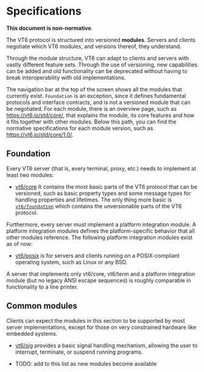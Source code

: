 # Specifications

**This document is non-normative**.

The VT6 protocol is structured into versioned **modules**.
Servers and clients negotiate which VT6 modules, and versions thereof, they understand.

Through the module structure, VT6 can adapt to clients and servers with vastly different feature sets.
Through the use of versioning, new capabilities can be added and old functionality can be deprecated without having to break interoperability with old implementations.

The navigation bar at the top of the screen shows all the modules that currently exist. `Foundation` is an exception, since it defines fundamental protocols and interface contracts, and is not a versioned module that can be negotiated.
For each module, there is an overview page, such as https://vt6.io/std/core/, that explains the module, its core features and how it fits together with other modules. Below this path, you can find the normative specifications for each module version, such as https://vt6.io/std/core/1.0/.

## Foundation

Every VT6 server (that is, every terminal, proxy, etc.) needs to implement at least two modules:

* [vt6/core](core/) It contains the most basic parts of the VT6 protocol that can be versioned, such as basic property types and some message types for handling properties and lifetimes. The only thing more basic is [`vt6/foundation`](https://vt6.io/std/foundation/) which contains the unversionable parts of the VT6 protocol.

Furthermore, every server must implement a platform integration module. A platform integration modules defines the platform-specific behavior that all other modules reference. The following platform integration modules exist as of now:

* [vt6/posix](posix/) is for servers and clients running on a POSIX-compliant operating system, such as Linux or any BSD.

A server that implements only vt6/core, vt6/term and a platform integration module (but no legacy ANSI escape sequences) is roughly comparable in functionality to a line printer.

## Common modules

Clients can expect the modules in this section to be supported by most server implementations, except for those on very constrained hardware like embedded systems.

* [vt6/sig](sig/) provides a basic signal handling mechanism, allowing the user to interrupt, terminate, or suspend running programs.

* TODO: add to this list as new modules become available
